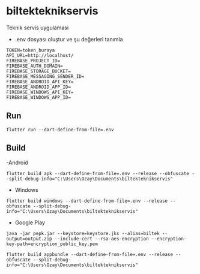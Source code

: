 # biltekteknikservis

Teknik servis uygulamasi

- .env dosyası oluştur ve şu değerleri tanımla

```
TOKEN=token_buraya
API_URL=http://localhost/
FIREBASE_PROJECT_ID=
FIREBASE_AUTH_DOMAIN=
FIREBASE_STORAGE_BUCKET=
FIREBASE_MESSAGING_SENDER_ID=
FIREBASE_ANDROID_API_KEY=
FIREBASE_ANDROID_APP_ID=
FIREBASE_WINDOWS_API_KEY=
FIREBASE_WINDOWS_APP_ID=
```

## Run

```
flutter run --dart-define-from-file=.env
```

## Build 

-Android

```
flutter build apk --dart-define-from-file=.env --release --obfuscate --split-debug-info="C:\Users\Ozay\Documents\biltekteknikservis"
```

- Windows

```
flutter build windows --dart-define-from-file=.env --release --obfuscate --split-debug-info="C:\Users\Ozay\Documents\biltekteknikservis"
```

- Google Play

```
java -jar pepk.jar --keystore=keystore.jks --alias=biltek --output=output.zip --include-cert --rsa-aes-encryption --encryption-key-path=encryption_public_key.pem 
```

```
flutter build appbundle --dart-define-from-file=.env --release --obfuscate --split-debug-info="C:\Users\Ozay\Documents\biltekteknikservis"
```